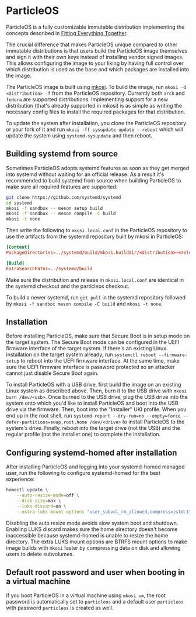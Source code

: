 # ParticleOS

ParticleOS is a fully customizable immutable distribution implementing the
concepts described in
[Fitting Everything Together](https://0pointer.net/blog/fitting-everything-together.html).

The crucial difference that makes ParticleOS unique compared to other immutable
distributions is that users build the ParticleOS image themselves and sign it
with their own keys instead of installing vendor signed images. This allows
configuring the image to your liking by having full control over which
distribution is used as the base and which packages are installed into the
image.

The ParticleOS image is built using [mkosi](https://github.com/systemd/mkosi).
To build the image, run `mkosi -d <distribution> -f` from the ParticleOS
repository. Currently both `arch` and `fedora` are supported distributions.
Implementing support for a new distribution (that's already supported in mkosi)
is as simple as writing the necessary config files to install the required
packages for that distribution.

To update the system after installation, you clone the ParticleOS repository
or your fork of it and run `mkosi -ff sysupdate update --reboot` which will
update the system using `systemd-sysupdate` and then reboot.

## Building systemd from source

Sometimes ParticleOS adopts systemd features as soon as they get merged into
systemd without waiting for an official release. As a result it's recommended to
build systemd from source when building ParticleOS to make sure all required
features are supported:

```sh
git clone https://github.com/systemd/systemd
cd systemd
mkosi -f sandbox -- meson setup build
mkosi -f sandbox -- meson compile -C build
mkosi -t none
```

Then write the following to `mkosi.local.conf` in the ParticleOS repository to
use the artifacts from the systemd repository built by mkosi in ParticleOS:

```conf
[Content]
PackageDirectories=../systemd/build/mkosi.builddir/<distribution>~<release>~<arch>

[Build]
ExtraSearchPaths=../systemd/build
```

Make sure the distribution and release in `mkosi.local.conf` are identical in the
systemd checkout and the particleos checkout.

To build a newer systemd, run `git pull` in the systemd repository followed by
 `mkosi -f sandbox meson compile -C build` and `mkosi -t none`.

## Installation

Before installing ParticleOS, make sure that Secure Boot is in setup mode on the
target system. The Secure Boot mode can be configured in the UEFI firmware
interface of the target system. If there's an existing Linux installation on the
target system already, run `systemctl reboot --firmware-setup` to reboot into
the UEFI firmware interface. At the same time, make sure the UEFI firmware
interface is password protected so an attacker cannot just disable Secure Boot
again.

To install ParticleOS with a USB drive, first build the image on an existing
Linux system as described above. Then, burn it to the USB drive with
`mkosi burn /dev/<usb>`. Once burned to the USB drive, plug the USB drive into
the system onto which you'd like to install ParticleOS and boot into the USB
drive via the firmware. Then, boot into the "Installer" UKI profile. When you
end up in the root shell, run
`systemd-repart --dry-run=no --empty=force --defer-partitions=swap,root,home /dev/<drive>`
to install ParticleOS to the system's drive. Finally, reboot into the target
drive (not the USB) and the regular profile (not the installer one) to complete
the installation.

## Configuring systemd-homed after installation

After installing ParticleOS and logging into your systemd-homed managed user,
run the following to configure systemd-homed for the best experience:

```sh
homectl update \
    --auto-resize-mode=off \
    --disk-size=max \
    --luks-discard=on \
    --extra-luks-mount-options "user_subvol_rm_allowed,compress=zstd:1"
```

Disabling the auto resize mode avoids slow system boot and shutdown. Enabling
LUKS discard makes sure the home directory doesn't become inaccessible because
systemd-homed is unable to resize the home directory. The extra LUKS mount
options are BTRFS mount options to make image builds with `mkosi` faster by
compressing data on disk and allowing users to delete subvolumes.

## Default root password and user when booting in a virtual machine

If you boot ParticleOS in a virtual machine using `mkosi vm`, the root password
is automatically set to `particleos` and a default user `particleos` with password
`particleos` is created as well.
